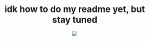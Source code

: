 <center> <h1 align="center">idk how to do my readme yet, but stay tuned</h1> </center>
<p align="center">
  <img src="https://img1.picmix.com/output/pic/normal/3/7/4/1/12201473_cbb81.gif"/>
</p>



